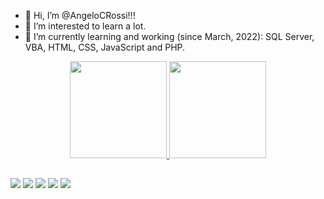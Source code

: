 - 👋 Hi, I’m @AngeloCRossi!!!
- 👀 I’m interested to learn a lot.
- 🌱 I’m currently learning and working (since March, 2022): SQL Server, VBA, HTML, CSS, JavaScript and PHP.

<div align="center">
  <a href="https://github.com/AngeloCRossi">
  <img height="155em" src="https://github-readme-stats.vercel.app/api?username=AngeloCRossi&show_icons=true&theme=merko&include_all_commits=true&count_private=true"/>
  <img height="155em" src="https://github-readme-stats.vercel.app/api/top-langs/?username=AngeloCRossi&layout=compact&langs_count=7&theme=onedark"/>
</div>

   ##
  
<div> 
  <a href="https://www.youtube.com/channel/UCn2wOEe0pb2zFYscvwldNvQ-Q" target="_blank"><img src="https://img.shields.io/badge/YouTube-FF0000?style=for-the-badge&logo=youtube&logoColor=white" target="_blank"></a>
  <a href="https://www.instagram.com/angelbackred/" target="_blank"><img src="https://img.shields.io/badge/-Instagram-%23E4405F?style=for-the-badge&logo=instagram&logoColor=white" target="_blank"></a>
  <a href="https://discordapp.com/users/AngeloRossi#7990" target="_blank"><img src="https://img.shields.io/badge/Discord-7289DA?style=for-the-badge&logo=discord&logoColor=white" target="_blank"></a> 
  <a href = "mailto:yrc_legna@hotmail.com"><img src="https://img.shields.io/badge/Microsoft_Outlook-0078D4?style=for-the-badge&logo=microsoft-outlook&logoColor=white" target="_blank"></a>
  <a href="https://www.linkedin.com/in/angelo-rossi-a540a221/" target="_blank"><img src="https://img.shields.io/badge/-LinkedIn-%230077B5?style=for-the-badge&logo=linkedin&logoColor=white" target="_blank"></a> 
 
 
</div>
  
  
<!---
AngeloCRossi/AngeloCRossi is a ✨ special ✨ repository because its `README.md` (this file) appears on your GitHub profile.
You can click the Preview link to take a look at your changes.
--->

    
